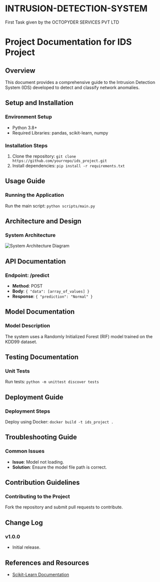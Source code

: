 # INTRUSION-DETECTION-SYSTEM
First Task given by the OCTOPYDER SERVICES PVT LTD


# Project Documentation for IDS Project

## Overview
This document provides a comprehensive guide to the Intrusion Detection System (IDS) developed to detect and classify network anomalies.

## Setup and Installation
### Environment Setup
- Python 3.8+
- Required Libraries: pandas, scikit-learn, numpy

### Installation Steps
1. Clone the repository: `git clone https://github.com/yourrepo/ids_project.git`
2. Install dependencies: `pip install -r requirements.txt`

## Usage Guide
### Running the Application
Run the main script: `python scripts/main.py`

## Architecture and Design
### System Architecture
![System Architecture Diagram](images/architecture.png)

## API Documentation
### Endpoint: /predict
- **Method**: POST
- **Body**: `{ "data": [array_of_values] }`
- **Response**: `{ "prediction": "Normal" }`

## Model Documentation
### Model Description
The system uses a Randomly Initialized Forest (RIF) model trained on the KDD99 dataset.

## Testing Documentation
### Unit Tests
Run tests: `python -m unittest discover tests`

## Deployment Guide
### Deployment Steps
Deploy using Docker: `docker build -t ids_project .`

## Troubleshooting Guide
### Common Issues
- **Issue**: Model not loading.
- **Solution**: Ensure the model file path is correct.

## Contribution Guidelines
### Contributing to the Project
Fork the repository and submit pull requests to contribute.

## Change Log
### v1.0.0
- Initial release.

## References and Resources
- [Scikit-Learn Documentation](https://scikit-learn.org/stable/)
